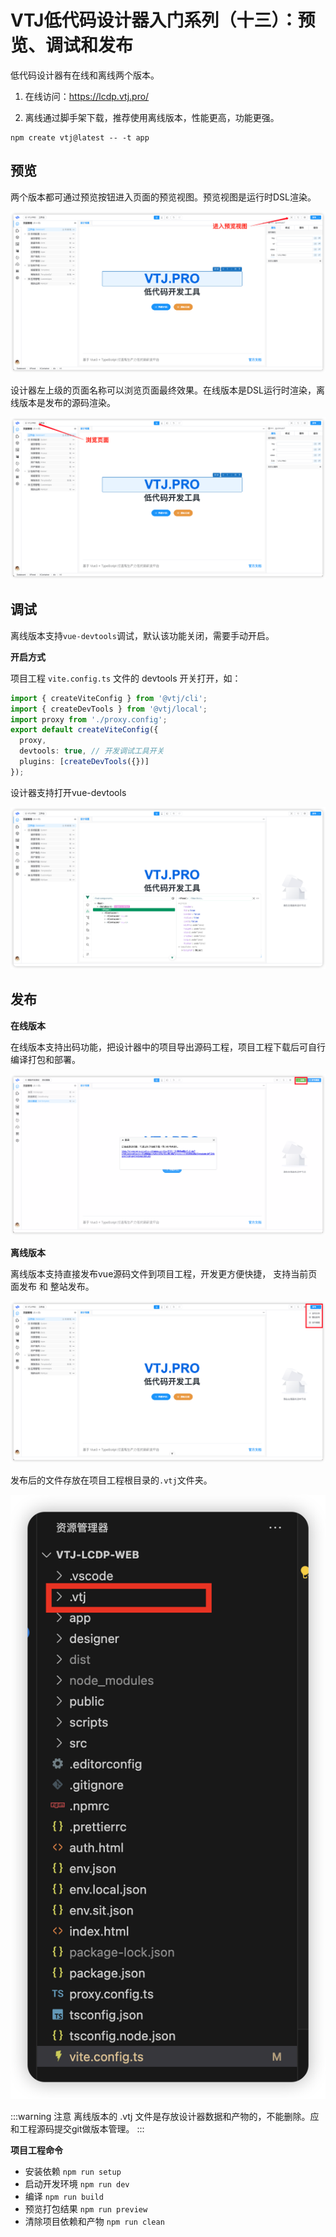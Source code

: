 # VTJ低代码设计器入门系列（十三）：预览、调试和发布

低代码设计器有在线和离线两个版本。

1. 在线访问：https://lcdp.vtj.pro/

1. 离线通过脚手架下载，推荐使用离线版本，性能更高，功能更强。

```
npm create vtj@latest -- -t app
```

## 预览

两个版本都可通过预览按钮进入页面的预览视图。预览视图是运行时DSL渲染。

![alt text](../../assets/designer/13/1.png)

设计器左上级的页面名称可以浏览页面最终效果。在线版本是DSL运行时渲染，离线版本是发布的源码渲染。

![alt text](../../assets/designer/13/2.png)

## 调试

离线版本支持`vue-devtools`调试，默认该功能关闭，需要手动开启。

**开启方式**

项目工程 `vite.config.ts` 文件的 devtools 开关打开，如：

```ts
import { createViteConfig } from '@vtj/cli';
import { createDevTools } from '@vtj/local';
import proxy from './proxy.config';
export default createViteConfig({
  proxy,
  devtools: true, // 开发调试工具开关
  plugins: [createDevTools({})]
});
```

设计器支持打开vue-devtools

![alt text](../../assets/designer/13/3.png)

## 发布

**在线版本**

在线版本支持出码功能，把设计器中的项目导出源码工程，项目工程下载后可自行编译打包和部署。

![alt text](../../assets/designer/13/6.png)

**离线版本**

离线版本支持直接发布vue源码文件到项目工程，开发更方便快捷， 支持当前页面发布 和 整站发布。

![alt text](../../assets/designer/13/4.png)

发布后的文件存放在项目工程根目录的`.vtj`文件夹。

![alt text](../../assets/designer/13/5.png)

:::warning 注意
离线版本的 .vtj 文件是存放设计器数据和产物的，不能删除。应和工程源码提交git做版本管理。
:::

**项目工程命令**

- 安装依赖 `npm run setup`
- 启动开发环境 `npm run dev`
- 编译 `npm run build`
- 预览打包结果 `npm run preview`
- 清除项目依赖和产物 `npm run clean`

